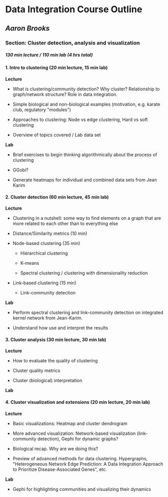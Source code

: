 # Data Integration Course Outline

## *Aaron Brooks*

### Section: Cluster detection, analysis and visualization

##### 130 min lecture / 110 min lab (4 hrs total)

#### 1. Intro to clustering (20 min lecture, 15 min lab)

**Lecture**

  * What is clustering/community detection? Why cluster? Relationship to graph/network structure? Role in data integration.

  * Simple biological and non-biological examples (motivation, e.g. karate club, regulatory "modules")

  * Approaches to clustering: Node vs edge clustering, Hard vs soft clustering

  * Overview of topics covered / Lab data set

**Lab**

  * Brief exercises to begin thinking algorithmically about the process of clustering

  * GGobi?

  * Generate heatmaps for individual and combined data sets from Jean Karim

#### 2. Cluster detection (60 min lecture, 45 min lab)

**Lecture**

  * Clustering in a nutshell: some way to find elements on a graph that are more related to each other than to everything else

  * Distance/Similarity metrics (10 min)

  * Node-based clustering (35 min)

    - Hierarchical clustering

    - K-means

    - Spectral clustering / clustering with dimensionality reduction

  * Link-based clustering (15 min)

    - Link-community detection

**Lab**

  * Perform spectral clustering and link-community detection on integrated kernel network from Jean-Karim.

  * Understand how use and interpret the results

#### 3. Cluster analysis (30 min lecture, 30 min lab)

**Lecture**

  * How to evaluate the quality of clustering

  * Cluster quality metrics

  * Cluster (biological) interpretation

**Lab**

#### 4. Cluster visualization and extensions (20 min lecture, 20 min lab)

**Lecture**

  * Basic visualizations: Heatmap and cluster dendrogram

  * More advanced visualization: Network-based visualization (link-community detection), Gephi for dynamic graphs?

  * Biological recap. Why are we doing this?

  * Preview of advanced methods for data clustering. Hypergraphs, "Heterogeneous Network Edge Prediction: A Data Integration Approach to Prioritize Disease-Associated Genes", etc.

**Lab**

  * Gephi for highlighting communities and visualizing their dynamics
